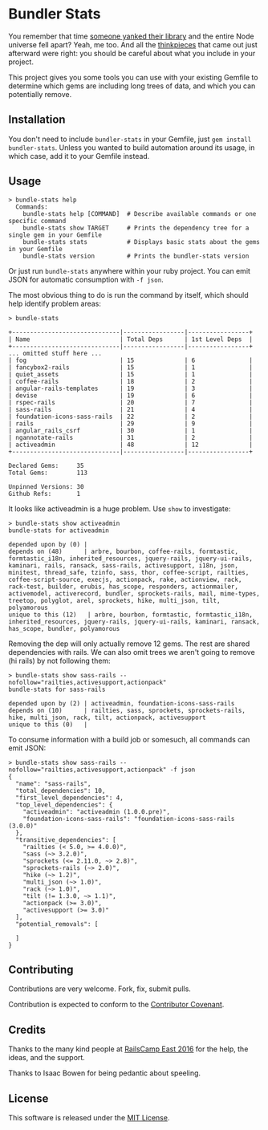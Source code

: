 Bundler Stats
=============

You remember that time [someone yanked their library](http://blog.npmjs.org/post/141577284765/kik-left-pad-and-npm)
and the entire Node universe fell apart? Yeah, me too. And all the
[thinkpieces](http://www.haneycodes.net/npm-left-pad-have-we-forgotten-how-to-program/)
that came out just afterward were right: you should be careful about
what you include in your project.

This project gives you some tools you can use with your existing Gemfile to
determine which gems are including long trees of data, and which you can
potentially remove.

Installation
------------

You don't need to include `bundler-stats` in your Gemfile, just
`gem install bundler-stats`. Unless you wanted to build automation around its
usage, in which case, add it to your Gemfile instead. 


Usage
------------

    > bundle-stats help
      Commands:
        bundle-stats help [COMMAND]  # Describe available commands or one specific command
        bundle-stats show TARGET     # Prints the dependency tree for a single gem in your Gemfile
        bundle-stats stats           # Displays basic stats about the gems in your Gemfile
        bundle-stats version         # Prints the bundler-stats version

Or just run `bundle-stats` anywhere within your ruby project. You can emit JSON
for automatic consumption with `-f json`.

The most obvious thing to do is run the command by itself, which should help identify problem areas:

    > bundle-stats

    +------------------------------|-----------------|-----------------+
    | Name                         | Total Deps      | 1st Level Deps  |
    +------------------------------|-----------------|-----------------+
    ... omitted stuff here ...
    | fog                          | 15              | 6               |
    | fancybox2-rails              | 15              | 1               |
    | quiet_assets                 | 15              | 1               |
    | coffee-rails                 | 18              | 2               |
    | angular-rails-templates      | 19              | 3               |
    | devise                       | 19              | 6               |
    | rspec-rails                  | 20              | 7               |
    | sass-rails                   | 21              | 4               |
    | foundation-icons-sass-rails  | 22              | 2               |
    | rails                        | 29              | 9               |
    | angular_rails_csrf           | 30              | 1               |
    | ngannotate-rails             | 31              | 2               |
    | activeadmin                  | 48              | 12              |
    +------------------------------|-----------------|-----------------+

    Declared Gems:     35
    Total Gems:        113

    Unpinned Versions: 30
    Github Refs:       1

It looks like activeadmin is a huge problem. Use `show` to investigate:

    > bundle-stats show activeadmin
    bundle-stats for activeadmin

    depended upon by (0) |
    depends on (48)      | arbre, bourbon, coffee-rails, formtastic, formtastic_i18n, inherited_resources, jquery-rails, jquery-ui-rails, kaminari, rails, ransack, sass-rails, activesupport, i18n, json, minitest, thread_safe, tzinfo, sass, thor, coffee-script, railties, coffee-script-source, execjs, actionpack, rake, actionview, rack, rack-test, builder, erubis, has_scope, responders, actionmailer, activemodel, activerecord, bundler, sprockets-rails, mail, mime-types, treetop, polyglot, arel, sprockets, hike, multi_json, tilt, polyamorous
    unique to this (12)   | arbre, bourbon, formtastic, formtastic_i18n, inherited_resources, jquery-rails, jquery-ui-rails, kaminari, ransack, has_scope, bundler, polyamorous

Removing the dep will only actually remove 12 gems. The rest are shared dependencies with rails. We can also omit trees we aren't going to remove (hi rails) by not following them:

    > bundle-stats show sass-rails --nofollow="railties,activesupport,actionpack"
    bundle-stats for sass-rails

    depended upon by (2) | activeadmin, foundation-icons-sass-rails
    depends on (10)      | railties, sass, sprockets, sprockets-rails, hike, multi_json, rack, tilt, actionpack, activesupport
    unique to this (0)   |

To consume information with a build job or somesuch, all commands can emit JSON:

    > bundle-stats show sass-rails --nofollow="railties,activesupport,actionpack" -f json
    {
      "name": "sass-rails",
      "total_dependencies": 10,
      "first_level_dependencies": 4,
      "top_level_dependencies": {
        "activeadmin": "activeadmin (1.0.0.pre)",
        "foundation-icons-sass-rails": "foundation-icons-sass-rails (3.0.0)"
      },
      "transitive_dependencies": [
        "railties (< 5.0, >= 4.0.0)",
        "sass (~> 3.2.0)",
        "sprockets (<= 2.11.0, ~> 2.8)",
        "sprockets-rails (~> 2.0)",
        "hike (~> 1.2)",
        "multi_json (~> 1.0)",
        "rack (~> 1.0)",
        "tilt (!= 1.3.0, ~> 1.1)",
        "actionpack (>= 3.0)",
        "activesupport (>= 3.0)"
      ],
      "potential_removals": [

      ]
    }

Contributing
------------

Contributions are very welcome. Fork, fix, submit pulls.

Contribution is expected to conform to the [Contributor Covenant](https://github.com/jmmastey/bundler-stats/blob/master/CODE_OF_CONDUCT.md).


Credits
-------

Thanks to the many kind people at [RailsCamp East 2016](http://east.railscamp.com)
for the help, the ideas, and the support.

Thanks to Isaac Bowen for being pedantic about speeling.

License
-------

This software is released under the [MIT License](https://github.com/jmmastey/bundler-stats/blob/master/MIT-LICENSE).
